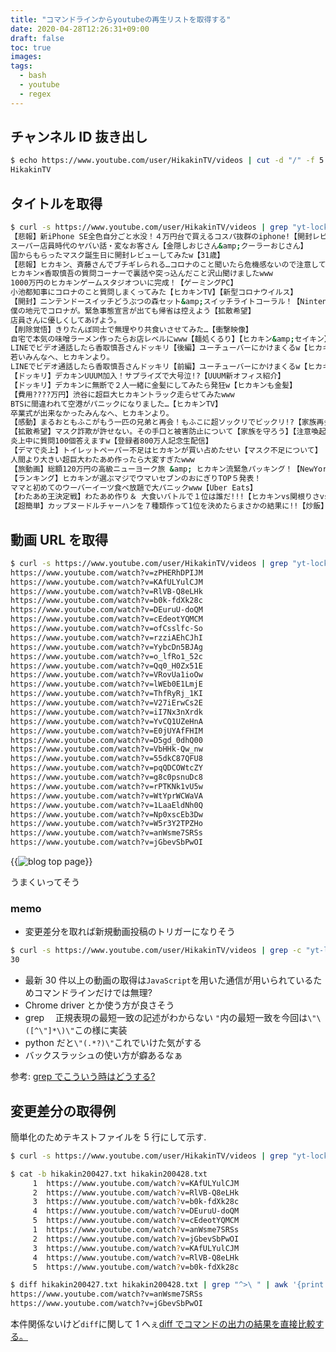 ```yaml
---
title: "コマンドラインからyoutubeの再生リストを取得する"
date: 2020-04-28T12:26:31+09:00
draft: false
toc: true
images:
tags:
  - bash
  - youtube
  - regex
---
```


## チャンネル ID 抜き出し

```bash
$ echo https://www.youtube.com/user/HikakinTV/videos | cut -d "/" -f 5
HikakinTV
```

## タイトルを取得

```bash
$ curl -s https://www.youtube.com/user/HikakinTV/videos | grep "yt-lockup-title" | sed -e "s/.*title=\"\([^\"]*\)\".*/\1/g"
【悲報】新iPhone SE全色自分ごと水没！４万円台で買えるコスパ抜群のiphone!【開封レビュー】【カメラ比較】【ヒカキンTV】
スーパー店員時代のヤバい話・変なお客さん【金隠しおじさん&amp;クーラーおじさん】
国からもらったマスク誕生日に開封レビューしてみたw【31歳】
【悲報】ヒカキン、斉藤さんでブチギレられる…コロナのこと聞いたら危機感ないので注意してみた
ヒカキン×香取慎吾の質問コーナーで裏話や突っ込んだこと沢山聞けましたwww
1000万円のヒカキンゲームスタジオついに完成！【ゲーミングPC】
小池都知事にコロナのこと質問しまくってみた【ヒカキンTV】【新型コロナウイルス】
【開封】ニンテンドースイッチどうぶつの森セット&amp;スイッチライトコーラル！【Nintendo Switch】
僕の地元でコロナが。緊急事態宣言が出ても帰省は控えよう【拡散希望】
店員さんに優しくしてあげよう。
【削除覚悟】きりたんぽ同士で無理やり共食いさせてみた…【衝撃映像】
自宅で本気の味噌ラーメン作ったらお店レベルにwww【麺処くるり】【ヒカキン&amp;セイキン】
LINEでビデオ通話したら香取慎吾さんドッキリ【後編】ユーチューバーにかけまくるw【ヒカキンTV】
若いみんなへ、ヒカキンより。
LINEでビデオ通話したら香取慎吾さんドッキリ【前編】ユーチューバーにかけまくるw【ヒカキンTV】
【ドッキリ】デカキンUUUM加入！サプライズで大号泣!?【UUUM新オフィス紹介】
【ドッキリ】デカキンに無断で２人一緒に金髪にしてみたら発狂w【ヒカキンも金髪】
【費用????万円】渋谷に超巨大ヒカキントラック走らせてみたwww
BTSに間違われて空港がパニックになりました…【ヒカキンTV】
卒業式が出来なかったみんなへ、ヒカキンより。
【感動】まるおともふこがもう一匹の兄弟と再会！もふこに超ソックリでビックリ!?【家族再会】
【拡散希望】マスク詐欺が許せない。その手口と被害防止について【家族を守ろう】【注意喚起】
炎上中に質問100個答えますw【登録者800万人記念生配信】
【デマで炎上】トイレットペーパー不足はヒカキンが買い占めたせい【マスク不足について】
人間より大きい超巨大わたあめ作ったら大変すぎたwww
【旅動画】総額120万円の高級ニューヨーク旅 &amp; ヒカキン流緊急パッキング！【NewYork旅行】
【ランキング】ヒカキンが選ぶマジでウマいセブンのおにぎりTOP５発表！
ママと初めてのウーバーイーツ食べ放題で大パニックwww【Uber Eats】
【わたあめ王決定戦】わたあめ作り＆ 大食いバトルで１位は誰だ!!!【ヒカキンvs関根りさvsマスオ】
【超簡単】カップヌードルチャーハンを７種類作って1位を決めたらまさかの結果に!!【炒飯】
```

## 動画 URL を取得

```bash
$ curl -s https://www.youtube.com/user/HikakinTV/videos | grep "yt-lockup-title" | sed -e "s/.*href=\"\([^\"]*\)\".*/https:\/\/www.youtube.com\1/g"
https://www.youtube.com/watch?v=zPHERhDPIJM
https://www.youtube.com/watch?v=KAfULYulCJM
https://www.youtube.com/watch?v=RlVB-Q8eLHk
https://www.youtube.com/watch?v=b0k-fdXk28c
https://www.youtube.com/watch?v=DEuruU-doQM
https://www.youtube.com/watch?v=cEdeotYQMCM
https://www.youtube.com/watch?v=ofCsslfc-So
https://www.youtube.com/watch?v=rzziAEhCJhI
https://www.youtube.com/watch?v=YybcDn5BJAg
https://www.youtube.com/watch?v=o_lfRo1_52c
https://www.youtube.com/watch?v=Qq0_H0Zx51E
https://www.youtube.com/watch?v=VRovUa1ioOw
https://www.youtube.com/watch?v=lWEb0E1LmjE
https://www.youtube.com/watch?v=ThfRyRj_1KI
https://www.youtube.com/watch?v=V27iErwCs2E
https://www.youtube.com/watch?v=iI7Nx3nXrdk
https://www.youtube.com/watch?v=YvCQ1UZeHnA
https://www.youtube.com/watch?v=E0jUYAfFHIM
https://www.youtube.com/watch?v=D5gd_0dhQ00
https://www.youtube.com/watch?v=VbHHk-Qw_nw
https://www.youtube.com/watch?v=55dkC87QFU8
https://www.youtube.com/watch?v=pqQDCOWtcZY
https://www.youtube.com/watch?v=g8c0psnuDc8
https://www.youtube.com/watch?v=rPTKNk1vU5w
https://www.youtube.com/watch?v=WtYprWCWaVA
https://www.youtube.com/watch?v=1LaaEldNh0Q
https://www.youtube.com/watch?v=Np0xscEb3Dw
https://www.youtube.com/watch?v=W5r3Y2TPZHo
https://www.youtube.com/watch?v=anWsme7SRSs
https://www.youtube.com/watch?v=jGbevSbPwOI
```

{{<image src="https://i.imgur.com/ZE6z532.png" alt="blog top page" position="center">}}

うまくいってそう

### memo

- 変更差分を取れば新規動画投稿のトリガーになりそう

```bash
$ curl -s https://www.youtube.com/user/HikakinTV/videos | grep -c "yt-lockup-title"
30
```

- 最新 30 件以上の動画の取得は`JavaScript`を用いた通信が用いられているためコマンドラインだけでは無理?
- Chrome driver とか使う方が良さそう
- grep 　正規表現の最短一致の記述がわからない `"`内の最短一致を今回は`\"\([^\"]*\)\"`この様に実装
- python だと`\"(.*?)\"`これでいけた気がする
- バックスラッシュの使い方が癖あるなぁ

参考: [grep でこういう時はどうする?](https://qiita.com/hirohiro77/items/771ffb64dddceabf69a3)

## 変更差分の取得例

簡単化のためテキストファイルを 5 行にして示す.

```bash
$ curl -s https://www.youtube.com/user/HikakinTV/videos | grep "yt-lockup-title" | sed -e "s/.*href=\"\([^\"]*\)\".*/https:\/\/www.youtube.com\1/g" > hikakin`date +%y%m%d`.txt

$ cat -b hikakin200427.txt hikakin200428.txt
     1	https://www.youtube.com/watch?v=KAfULYulCJM
     2	https://www.youtube.com/watch?v=RlVB-Q8eLHk
     3	https://www.youtube.com/watch?v=b0k-fdXk28c
     4	https://www.youtube.com/watch?v=DEuruU-doQM
     5	https://www.youtube.com/watch?v=cEdeotYQMCM
     1	https://www.youtube.com/watch?v=anWsme7SRSs
     2	https://www.youtube.com/watch?v=jGbevSbPwOI
     3	https://www.youtube.com/watch?v=KAfULYulCJM
     4	https://www.youtube.com/watch?v=RlVB-Q8eLHk
     5	https://www.youtube.com/watch?v=b0k-fdXk28c

$ diff hikakin200427.txt hikakin200428.txt | grep "^>\ " | awk '{print $2}'
https://www.youtube.com/watch?v=anWsme7SRSs
https://www.youtube.com/watch?v=jGbevSbPwOI
```

本件関係ないけど`diff`に関して 1 へぇ[diff でコマンドの出力の結果を直接比較する。](https://qiita.com/wingedtw/items/2f05c5d0c37d71f209f4)
